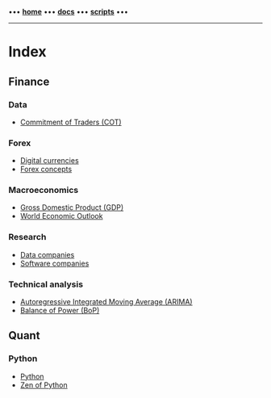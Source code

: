 [//]: # "START - Navigation between Markdown pages inside of GitHub."

••• **[home](/README.md)** ••• **[docs](/docs/index.md)** ••• **[scripts](/scripts/index.md)** •••

[//]: # "END - Navigation between Markdown pages inside of GitHub."

---

# Index

## Finance

### Data

- [Commitment of Traders (COT)](/docs/finance_data/cot_commitments-of-traders.md)

### Forex

- [Digital currencies](/docs/finance_forex/digital-currencies.md)
- [Forex concepts](/docs/finance_forex/forex-concepts.md)

### Macroeconomics

- [Gross Domestic Product (GDP)](/docs/finance_macroeconomics/gdp_gross-domestic-product.md)
- [World Economic Outlook](/docs/finance_macroeconomics/world-economic-outlook.md)

### Research 

- [Data companies](/docs/finance_research/data-companies.md)
- [Software companies](/docs/finance_research/software-companies.md)

### Technical analysis

- [Autoregressive Integrated Moving Average (ARIMA)](/docs/finance_technical-analysis/autoregressive-integrated-ma.md)
- [Balance of Power (BoP)](/docs/finance_technical-analysis/balance-of-power.md)

## Quant

### Python 

- [Python](/docs/quant_python/python.md)
- [Zen of Python](/docs/quant_python/python_zen.md)